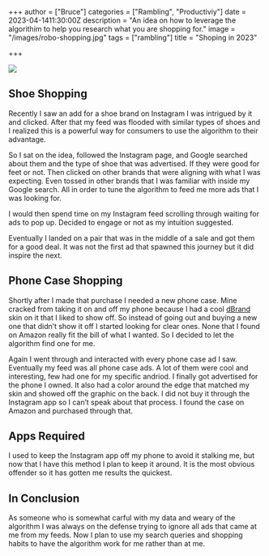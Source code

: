 +++
author = ["Bruce"]
categories = ["Rambling", "Productiviy"]
date = 2023-04-1411:30:00Z
description = "An idea on how to leverage the algorithim to help you research what you are shopping for."
image = "/images/robo-shopping.jpg"
tags = ["rambling"]
title = "Shoping in 2023"

+++

![](https://paper-attachments.dropboxusercontent.com/s_420FF861FE6444D0F6B5EE969F60517535FCA69232299F77FBB0549B6655C5BD_1681494289602_Robot_shopping_Background.jpg)

## Shoe Shopping

Recently I saw an add for a shoe brand on Instagram I was intrigued by it and clicked. After that my feed was flooded with similar types of shoes and I realized this is a powerful way for consumers to use the algorithm to their advantage. 

So I sat on the idea, followed the Instagram page, and Google searched about them and the type of shoe that was advertised. If they were good for feet or not. Then clicked on other brands that were aligning with what I was expecting. Even tossed in other brands that I was familiar with inside my Google search. All in order to tune the algorithm to feed me more ads that I was looking for. 

I would then spend time on my Instagram feed scrolling through waiting for ads to pop up. Decided to engage or not as my intuition suggested. 

Eventually I landed on a pair that was in the middle of a sale and got them for a good deal. It was not the first ad that spawned this journey but it did inspire the next.

## Phone Case Shopping

Shortly after I made that purchase I needed a new phone case. Mine cracked from taking it on and off my phone because I had a cool [dBrand](https://dbrand.com/shop/samsung-galaxy-s23-ultra-skins) skin on it that I liked to show off. So instead of going out and buying a new one that didn’t show it off I started looking for clear ones. None that I found on Amazon really fit the bill of what I wanted. So I decided to let the algorithm find one for me. 

Again I went through and interacted with every phone case ad I saw. Eventually my feed was all phone case ads. A lot of them were cool and interesting, few had one for my specific andriod. I finally got advertised for the phone I owned. It also had a color around the edge that matched my skin and showed off the graphic on the back. I did not buy it through the Instagram app so I can’t speak about that process. I found the case on Amazon and purchased through that. 

## Apps Required

I used to keep the Instagram app off my phone to avoid it stalking me, but now that I have this method I plan to keep it around. It is the most obvious offender so it has gotten me results the quickest. 

## In Conclusion

As someone who is somewhat carful with my data and weary of the algorithm I was always on the defense trying to ignore all ads that came at me from my feeds. Now I plan to use my search queries and shopping habits to have the algorithm work for me rather than at me. 